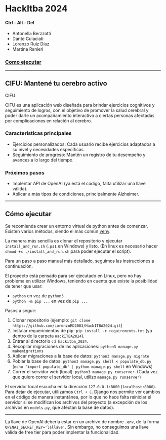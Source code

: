 # HackItba 2024
#### Ctrl - Alt - Del
 - Antonella Berzzotti
 - Dante Culaciati
 - Lorenzo Ruiz Díaz
 - Martina Ranieri
### [Como ejecutar](#como-ejecutar)
----------
## CIFU: Mantené tu cerebro activo
CIFU

CIFU es una aplicación web diseñada para brindar ejercicios cognitivos y seguimiento de logros, con el objetivo de promover la salud cerebral y poder darle un acompañamiento interactivo a ciertas personas afectadas por complicaciones en relación al cerebro.

### Características principales
* Ejercicios personalizados: Cada usuario recibe ejercicios adaptados a su nivel y necesidades específicas.
* Seguimiento de progreso: Mantén un registro de tu desempeño y avances a lo largo del tiempo.

### Próximos pasos
- Implentar API de OpenAI (ya está el código, falta utilizar una llave válida).
- Aplicar a más tipos de condiciones, principalmente Alzheimer.
----------
## Cómo ejecutar
Se recomienda crear un entorno virtual de python antes de comenzar. Existen varios métodos, siendo el más común
[venv](https://docs.python.org/3/library/venv.html).

La manera más sencilla es clonar el repositorio y ejecutar `install_and_run.sh` (`.ps1` en Windows) y listo.
(En linux es necesario hacer `chmod +x ./install_and_run.sh` para poder ejecutar el script).

Para un paso a paso manual más detallado, seguimos las instrucciones a continuación.

El proyecto está pensado para ser ejecutado en Linux, pero no hay problema en utilizar Windows, teniendo en
cuenta que existe la posibilidad de tener que usar:
- `python` en vez de `python3`
- `python -m pip ...` en vez de `pip ...`

Pasos a seguir:
1. Clonar repositorio (ejemplo: `git clone https://github.com/LorenzoRD2003/HackITBA2024.git`)
2. Instalar requerimientos de pip: `pip install -r requirements.txt` (ya dentro de la carpeta `HackITBA2024`).
3. Entrar al directorio `cd hackitba_2024`.
4. Recopilar migraciones de las aplicaciones: `python3 manage.py makemigrations`
5. Aplicar migraciones a la base de datos: `python3 manage.py migrate`
6. Poblar la base de datos: `python3 manage.py shell < populate_db.py` (`echo 'import populate_db' | python manage.py shell` en Windows)
7. Correr el servidor web (local): `python3 manage.py runserver`.
(Cada vez que quiero correr el servidor local, utilizo `manage.py runserver`)

El servidor local escucha en la dirección `127.0.0.1:8000` (`localhost:8000`).
Para dejar de ejecutar, utilizamos `Ctrl + C`.
Django nos permite ver cambios en el código de manera instantánea, por lo que no hace falta reiniciar el servidor si se modifican los archivos del proyecto (a excepción de los archivos en `models.py`, que afectan la base de datos).

----------

La llave de OpenAI debería estar en un archivo de nombre `.env`, de la forma `OPENAI_SECRET_KEY='lallave'`.
Sin embargo, no conseguimos una llave válida de free tier para poder implentar la funcionalidad.
